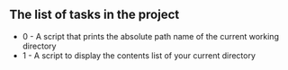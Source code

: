 ## The list of tasks in the project
* 0 - A script that prints the absolute path name of the current working directory
* 1 - A script to display the contents list of your current directory